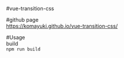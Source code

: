 #vue-transition-css  

#github page  
https://komayuki.github.io/vue-transition-css/

#Usage  
build  
`npm run build`
